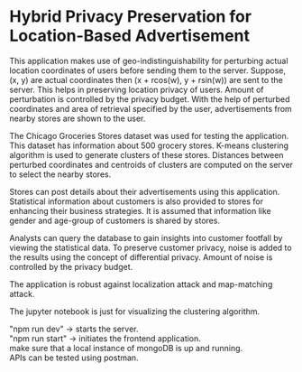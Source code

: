 # Hybrid Privacy Preservation for Location-Based Advertisement

This application makes use of geo-indistinguishability for perturbing actual location coordinates of users before sending them to the server.
Suppose, (x, y) are actual coordinates then (x + rcos(w), y + rsin(w)) are sent to the server. This helps in preserving location privacy of users.
Amount of perturbation is controlled by the privacy budget.
With the help of perturbed coordinates and area of retrieval specified by the user, advertisements from nearby stores are shown to the user.

The Chicago Groceries Stores dataset was used for testing the application. This dataset has information about 500 grocery stores.
K-means clustering algorithm is used to generate clusters of these stores.
Distances between perturbed coordinates and centroids of clusters are computed on the server to select the nearby stores.

Stores can post details about their advertisements using this application.
Statistical information about customers is also provided to stores for enhancing their business strategies.
It is assumed that information like gender and age-group of customers is shared by stores.

Analysts can query the database to gain insights into customer footfall by viewing the statistical data.
To preserve customer privacy, noise is added to the results using the concept of differential privacy.
Amount of noise is controlled by the privacy budget.

The application is robust against localization attack and map-matching attack.

The jupyter notebook is just for visualizing the clustering algorithm.

"npm run dev" -> starts the server.\
"npm run start" -> initiates the frontend application.\
make sure that a local instance of mongoDB is up and running.\
APIs can be tested using postman.
